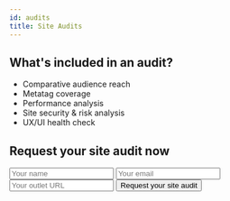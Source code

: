 ```yaml
---
id: audits
title: Site Audits
---
```


## What's included in an audit?
- Comparative audience reach
- Metatag coverage
- Performance analysis
- Site security & risk analysis
- UX/UI health check

## Request your site audit now
<form
class="contact"
action="https://formspree.io/davis@phillypublishing.com"
method="POST">
  <input type="text" name="name" placeholder="Your name" />
  <input type="email" name="_replyto"  placeholder="Your email" />
  <input type="url" name="url"  placeholder="Your outlet URL" />
  <input type="hidden" name="_subject" value="I want a site audit!" />
  <input type="text" name="_gotcha" style="display:none" />
  <input class="btn btn-subs" type="submit" value="Request your site audit">
</form>